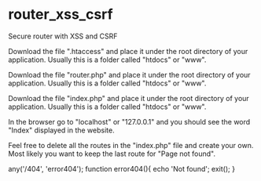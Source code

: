 # router_xss_csrf

Secure router with XSS and CSRF

Download the file ".htaccess" and place it under the root directory of your application. Usually this is a folder called "htdocs" or "www".

Download the file "router.php" and place it under the root directory of your application. Usually this is a folder called "htdocs" or "www".

Download the file "index.php" and place it under the root directory of your application. Usually this is a folder called "htdocs" or "www".

In the browser go to "localhost" or "127.0.0.1" and you should see the word "Index" displayed in the website.

Feel free to delete all the routes in the "index.php" file and create your own. Most likely you want to keep the last route for "Page not found".

any('/404', 'error404'); function error404(){ echo 'Not found'; exit(); }
